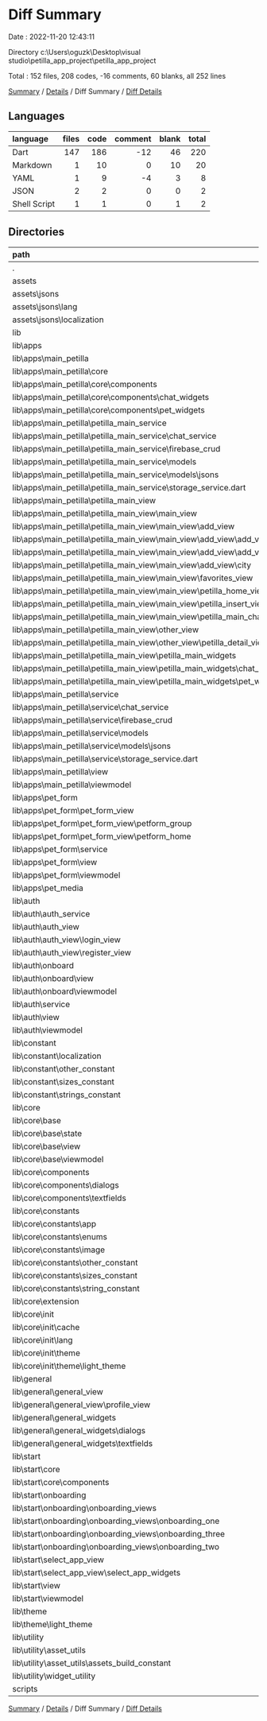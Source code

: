 # Diff Summary

Date : 2022-11-20 12:43:11

Directory c:\\Users\\oguzk\\Desktop\\visual studio\\petilla_app_project\\petilla_app_project

Total : 152 files,  208 codes, -16 comments, 60 blanks, all 252 lines

[Summary](results.md) / [Details](details.md) / Diff Summary / [Diff Details](diff-details.md)

## Languages
| language | files | code | comment | blank | total |
| :--- | ---: | ---: | ---: | ---: | ---: |
| Dart | 147 | 186 | -12 | 46 | 220 |
| Markdown | 1 | 10 | 0 | 10 | 20 |
| YAML | 1 | 9 | -4 | 3 | 8 |
| JSON | 2 | 2 | 0 | 0 | 2 |
| Shell Script | 1 | 1 | 0 | 1 | 2 |

## Directories
| path | files | code | comment | blank | total |
| :--- | ---: | ---: | ---: | ---: | ---: |
| . | 152 | 208 | -16 | 60 | 252 |
| assets | 2 | 2 | 0 | 0 | 2 |
| assets\\jsons | 2 | 2 | 0 | 0 | 2 |
| assets\\jsons\\lang | 1 | 75 | 0 | 0 | 75 |
| assets\\jsons\\localization | 1 | -73 | 0 | 0 | -73 |
| lib | 147 | 186 | -12 | 46 | 220 |
| lib\\apps | 57 | 34 | 2 | 17 | 53 |
| lib\\apps\\main_petilla | 47 | 22 | 2 | 14 | 38 |
| lib\\apps\\main_petilla\\core | 3 | 408 | 3 | 51 | 462 |
| lib\\apps\\main_petilla\\core\\components | 3 | 408 | 3 | 51 | 462 |
| lib\\apps\\main_petilla\\core\\components\\chat_widgets | 1 | 41 | 1 | 6 | 48 |
| lib\\apps\\main_petilla\\core\\components\\pet_widgets | 2 | 367 | 2 | 45 | 414 |
| lib\\apps\\main_petilla\\petilla_main_service | 5 | -192 | -1 | -25 | -218 |
| lib\\apps\\main_petilla\\petilla_main_service\\chat_service | 1 | -67 | 0 | -4 | -71 |
| lib\\apps\\main_petilla\\petilla_main_service\\firebase_crud | 1 | -36 | -1 | -4 | -41 |
| lib\\apps\\main_petilla\\petilla_main_service\\models | 2 | -68 | 0 | -12 | -80 |
| lib\\apps\\main_petilla\\petilla_main_service\\models\\jsons | 1 | -36 | 0 | -10 | -46 |
| lib\\apps\\main_petilla\\petilla_main_service\\storage_service.dart | 1 | -21 | 0 | -5 | -26 |
| lib\\apps\\main_petilla\\petilla_main_view | 18 | -2,225 | -10 | -259 | -2,494 |
| lib\\apps\\main_petilla\\petilla_main_view\\main_view | 13 | -1,591 | -7 | -177 | -1,775 |
| lib\\apps\\main_petilla\\petilla_main_view\\main_view\\add_view | 6 | -699 | -7 | -84 | -790 |
| lib\\apps\\main_petilla\\petilla_main_view\\main_view\\add_view\\add_view | 2 | -260 | -4 | -28 | -292 |
| lib\\apps\\main_petilla\\petilla_main_view\\main_view\\add_view\\add_view_two | 2 | -373 | -1 | -43 | -417 |
| lib\\apps\\main_petilla\\petilla_main_view\\main_view\\add_view\\city | 2 | -66 | -2 | -13 | -81 |
| lib\\apps\\main_petilla\\petilla_main_view\\main_view\\favorites_view | 1 | -110 | 0 | -15 | -125 |
| lib\\apps\\main_petilla\\petilla_main_view\\main_view\\petilla_home_view | 2 | -389 | 0 | -33 | -422 |
| lib\\apps\\main_petilla\\petilla_main_view\\main_view\\petilla_insert_view | 2 | -100 | 0 | -14 | -114 |
| lib\\apps\\main_petilla\\petilla_main_view\\main_view\\petilla_main_chats | 2 | -293 | 0 | -31 | -324 |
| lib\\apps\\main_petilla\\petilla_main_view\\other_view | 2 | -198 | 0 | -32 | -230 |
| lib\\apps\\main_petilla\\petilla_main_view\\other_view\\petilla_detail_view | 2 | -198 | 0 | -32 | -230 |
| lib\\apps\\main_petilla\\petilla_main_view\\petilla_main_widgets | 3 | -436 | -3 | -50 | -489 |
| lib\\apps\\main_petilla\\petilla_main_view\\petilla_main_widgets\\chat_widgets | 1 | -41 | -1 | -6 | -48 |
| lib\\apps\\main_petilla\\petilla_main_view\\petilla_main_widgets\\pet_widgets | 2 | -395 | -2 | -44 | -441 |
| lib\\apps\\main_petilla\\service | 5 | 192 | 1 | 25 | 218 |
| lib\\apps\\main_petilla\\service\\chat_service | 1 | 67 | 0 | 4 | 71 |
| lib\\apps\\main_petilla\\service\\firebase_crud | 1 | 36 | 1 | 4 | 41 |
| lib\\apps\\main_petilla\\service\\models | 2 | 68 | 0 | 12 | 80 |
| lib\\apps\\main_petilla\\service\\models\\jsons | 1 | 36 | 0 | 10 | 46 |
| lib\\apps\\main_petilla\\service\\storage_service.dart | 1 | 21 | 0 | 5 | 26 |
| lib\\apps\\main_petilla\\view | 10 | 1,748 | 9 | 212 | 1,969 |
| lib\\apps\\main_petilla\\viewmodel | 5 | 89 | 0 | 10 | 99 |
| lib\\apps\\pet_form | 9 | 26 | 0 | 6 | 32 |
| lib\\apps\\pet_form\\pet_form_view | 4 | -318 | 0 | -37 | -355 |
| lib\\apps\\pet_form\\pet_form_view\\petform_group | 2 | -184 | 0 | -21 | -205 |
| lib\\apps\\pet_form\\pet_form_view\\petform_home | 2 | -134 | 0 | -16 | -150 |
| lib\\apps\\pet_form\\service | 1 | 17 | 0 | 2 | 19 |
| lib\\apps\\pet_form\\view | 2 | 313 | 0 | 36 | 349 |
| lib\\apps\\pet_form\\viewmodel | 2 | 14 | 0 | 5 | 19 |
| lib\\apps\\pet_media | 1 | -14 | 0 | -3 | -17 |
| lib\\auth | 15 | 275 | 6 | 42 | 323 |
| lib\\auth\\auth_service | 1 | -40 | 0 | -6 | -46 |
| lib\\auth\\auth_view | 4 | -305 | -2 | -41 | -348 |
| lib\\auth\\auth_view\\login_view | 2 | -146 | -1 | -19 | -166 |
| lib\\auth\\auth_view\\register_view | 2 | -159 | -1 | -22 | -182 |
| lib\\auth\\onboard | 5 | 272 | 6 | 42 | 320 |
| lib\\auth\\onboard\\view | 4 | 258 | 6 | 40 | 304 |
| lib\\auth\\onboard\\viewmodel | 1 | 14 | 0 | 2 | 16 |
| lib\\auth\\service | 1 | 40 | 0 | 6 | 46 |
| lib\\auth\\view | 2 | 263 | 2 | 37 | 302 |
| lib\\auth\\viewmodel | 2 | 45 | 0 | 4 | 49 |
| lib\\constant | 13 | -186 | -2 | -19 | -207 |
| lib\\constant\\localization | 1 | -73 | 0 | -2 | -75 |
| lib\\constant\\other_constant | 1 | -28 | 0 | -2 | -30 |
| lib\\constant\\sizes_constant | 6 | -39 | 0 | -9 | -48 |
| lib\\constant\\strings_constant | 5 | -46 | -2 | -6 | -54 |
| lib\\core | 33 | 758 | 14 | 111 | 883 |
| lib\\core\\base | 4 | 167 | 0 | 23 | 190 |
| lib\\core\\base\\state | 1 | 6 | 0 | 2 | 8 |
| lib\\core\\base\\view | 2 | 145 | 0 | 19 | 164 |
| lib\\core\\base\\viewmodel | 1 | 16 | 0 | 2 | 18 |
| lib\\core\\components | 6 | 253 | 0 | 29 | 282 |
| lib\\core\\components\\dialogs | 2 | 33 | 0 | 5 | 38 |
| lib\\core\\components\\textfields | 2 | 139 | 0 | 13 | 152 |
| lib\\core\\constants | 16 | 151 | 6 | 28 | 185 |
| lib\\core\\constants\\app | 1 | 3 | 1 | 2 | 6 |
| lib\\core\\constants\\enums | 3 | 18 | 3 | 6 | 27 |
| lib\\core\\constants\\image | 1 | 19 | 0 | 4 | 23 |
| lib\\core\\constants\\other_constant | 1 | 28 | 0 | 2 | 30 |
| lib\\core\\constants\\sizes_constant | 6 | 39 | 0 | 9 | 48 |
| lib\\core\\constants\\string_constant | 4 | 44 | 2 | 5 | 51 |
| lib\\core\\extension | 1 | 4 | 0 | 2 | 6 |
| lib\\core\\init | 6 | 183 | 8 | 29 | 220 |
| lib\\core\\init\\cache | 1 | 19 | 1 | 6 | 26 |
| lib\\core\\init\\lang | 2 | 86 | 1 | 7 | 94 |
| lib\\core\\init\\theme | 3 | 78 | 6 | 16 | 100 |
| lib\\core\\init\\theme\\light_theme | 2 | 74 | 6 | 14 | 94 |
| lib\\general | 8 | -375 | 0 | -45 | -420 |
| lib\\general\\general_view | 2 | -126 | 0 | -16 | -142 |
| lib\\general\\general_view\\profile_view | 2 | -126 | 0 | -16 | -142 |
| lib\\general\\general_widgets | 6 | -249 | 0 | -29 | -278 |
| lib\\general\\general_widgets\\dialogs | 2 | -32 | 0 | -5 | -37 |
| lib\\general\\general_widgets\\textfields | 2 | -136 | 0 | -13 | -149 |
| lib\\start | 14 | -275 | -6 | -47 | -328 |
| lib\\start\\core | 1 | 64 | 0 | 7 | 71 |
| lib\\start\\core\\components | 1 | 64 | 0 | 7 | 71 |
| lib\\start\\onboarding | 8 | -271 | -6 | -47 | -324 |
| lib\\start\\onboarding\\onboarding_views | 6 | -117 | -3 | -25 | -145 |
| lib\\start\\onboarding\\onboarding_views\\onboarding_one | 2 | -39 | -1 | -8 | -48 |
| lib\\start\\onboarding\\onboarding_views\\onboarding_three | 2 | -39 | -1 | -8 | -48 |
| lib\\start\\onboarding\\onboarding_views\\onboarding_two | 2 | -39 | -1 | -9 | -49 |
| lib\\start\\select_app_view | 3 | -173 | 0 | -22 | -195 |
| lib\\start\\select_app_view\\select_app_widgets | 1 | -64 | 0 | -7 | -71 |
| lib\\start\\view | 1 | 105 | 0 | 13 | 118 |
| lib\\start\\viewmodel | 1 | 0 | 0 | 2 | 2 |
| lib\\theme | 2 | -64 | -6 | -11 | -81 |
| lib\\theme\\light_theme | 2 | -64 | -6 | -11 | -81 |
| lib\\utility | 4 | 6 | 0 | -2 | 4 |
| lib\\utility\\asset_utils | 3 | 5 | 0 | -2 | 3 |
| lib\\utility\\asset_utils\\assets_build_constant | 2 | -6 | 0 | -2 | -8 |
| lib\\utility\\widget_utility | 1 | 1 | 0 | 0 | 1 |
| scripts | 1 | 1 | 0 | 1 | 2 |

[Summary](results.md) / [Details](details.md) / Diff Summary / [Diff Details](diff-details.md)